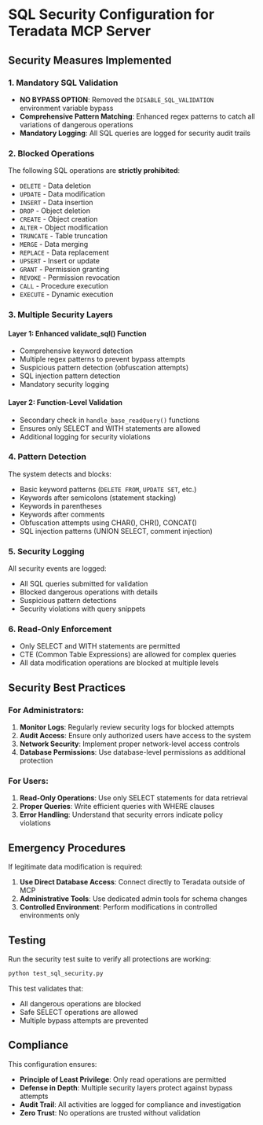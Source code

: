 # SQL Security Configuration for Teradata MCP Server

## Security Measures Implemented

### 1. Mandatory SQL Validation
- **NO BYPASS OPTION**: Removed the `DISABLE_SQL_VALIDATION` environment variable bypass
- **Comprehensive Pattern Matching**: Enhanced regex patterns to catch all variations of dangerous operations
- **Mandatory Logging**: All SQL queries are logged for security audit trails

### 2. Blocked Operations
The following SQL operations are **strictly prohibited**:
- `DELETE` - Data deletion
- `UPDATE` - Data modification  
- `INSERT` - Data insertion
- `DROP` - Object deletion
- `CREATE` - Object creation
- `ALTER` - Object modification
- `TRUNCATE` - Table truncation
- `MERGE` - Data merging
- `REPLACE` - Data replacement
- `UPSERT` - Insert or update
- `GRANT` - Permission granting
- `REVOKE` - Permission revocation
- `CALL` - Procedure execution
- `EXECUTE` - Dynamic execution

### 3. Multiple Security Layers

#### Layer 1: Enhanced validate_sql() Function
- Comprehensive keyword detection
- Multiple regex patterns to prevent bypass attempts
- Suspicious pattern detection (obfuscation attempts)
- SQL injection pattern detection
- Mandatory security logging

#### Layer 2: Function-Level Validation
- Secondary check in `handle_base_readQuery()` functions
- Ensures only SELECT and WITH statements are allowed
- Additional logging for security violations

### 4. Pattern Detection
The system detects and blocks:
- Basic keyword patterns (`DELETE FROM`, `UPDATE SET`, etc.)
- Keywords after semicolons (statement stacking)
- Keywords in parentheses
- Keywords after comments
- Obfuscation attempts using CHAR(), CHR(), CONCAT()
- SQL injection patterns (UNION SELECT, comment injection)

### 5. Security Logging
All security events are logged:
- All SQL queries submitted for validation
- Blocked dangerous operations with details
- Suspicious pattern detections
- Security violations with query snippets

### 6. Read-Only Enforcement
- Only SELECT and WITH statements are permitted
- CTE (Common Table Expressions) are allowed for complex queries
- All data modification operations are blocked at multiple levels

## Security Best Practices

### For Administrators:
1. **Monitor Logs**: Regularly review security logs for blocked attempts
2. **Audit Access**: Ensure only authorized users have access to the system
3. **Network Security**: Implement proper network-level access controls
4. **Database Permissions**: Use database-level permissions as additional protection

### For Users:
1. **Read-Only Operations**: Use only SELECT statements for data retrieval
2. **Proper Queries**: Write efficient queries with WHERE clauses
3. **Error Handling**: Understand that security errors indicate policy violations

## Emergency Procedures

If legitimate data modification is required:
1. **Use Direct Database Access**: Connect directly to Teradata outside of MCP
2. **Administrative Tools**: Use dedicated admin tools for schema changes
3. **Controlled Environment**: Perform modifications in controlled environments only

## Testing

Run the security test suite to verify all protections are working:
```bash
python test_sql_security.py
```

This test validates that:
- All dangerous operations are blocked
- Safe SELECT operations are allowed
- Multiple bypass attempts are prevented

## Compliance

This configuration ensures:
- **Principle of Least Privilege**: Only read operations are permitted
- **Defense in Depth**: Multiple security layers protect against bypass attempts
- **Audit Trail**: All activities are logged for compliance and investigation
- **Zero Trust**: No operations are trusted without validation